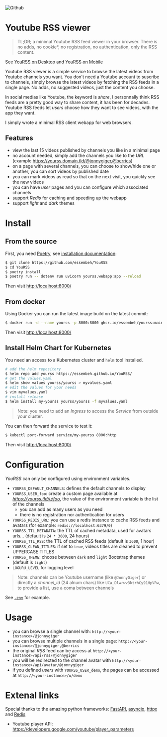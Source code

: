 ![Github](https://img.shields.io/github/tag/essembeh/yourss.svg)


# Youtube RSS viewer

> TL;DR; a minimal Youtube RSS feed viewer in your browser. There is no adds, no cookie*, no registration, no authentication, only the RSS content.

See [YouRSS on Desktop](./images/yourss_desktop.png) and [YouRSS on Mobile](./images/yourss_mobile.png)

Youtube RSS viewer is a simple service to browse the latest videos from Youtube channels you want.
You don't need a Youtube account to suscribe to channels, simply browse the latest videos by fetching the RSS feeds in a single page. No adds, no suggested videos, just the content you choose.

In social medias like Youtube, the keyword is *share*, I personnally think RSS feeds are a pretty good way to share content, it has been for decades. Youtube RSS feeds let *users* choose how they want to see videos, with the app they want.

I simply wrote a minimal RSS client webapp for web browsers.

## Features

- view the last 15 videos published by channels you like in a minimal page
- no account needed, simply add the channels you like to the *URL* (example https://yourss.domain.tld/@jonnygiger,@berrics)
- on a page with several channels, you can choose to show/hide one or another, you can sort videos by published date
- you can mark videos as read so that on the next visit, you quickly see the new videos
- you can have *user* pages and you can configure which associated channels 
- support *Redis* for caching and speeding up the webapp
- support *light* and *dark* themes

# Install

## From the source

First, you need [Poetry](https://python-poetry.org/), see [installation documentation](https://python-poetry.org/docs/#installation):

```sh
$ git clone https://github.com/essembeh/YouRSS
$ cd YouRSS
$ poetry install
$ poetry run -- dotenv run uvicorn yourss.webapp:app --reload 
```

Then visit [http://localhost:8000/](http://localhost:8000/)

## From docker

Using Docker you can run the latest image build on the latest commit:

```sh
$ docker run -d --name yourss -p 8000:8000 ghcr.io/essembeh/yourss:main
```

Then visit [http://localhost:8000/](http://localhost:8000/)

## Install Helm Chart for Kubernetes

You need an access to a Kubernetes cluster and `helm` tool installed.
```sh
# add the helm repository
$ helm repo add yourss https://essembeh.github.io/YouRSS/ 
# get the values.yaml
$ helm show values yourss/yourss > myvalues.yaml
# edit the values for your needs
$ vim myvalues.yaml
# install release
$ helm install my-yourss yourss/yourss -f myvalues.yaml
```

> Note: you need to add an *Ingress* to access the *Service* from outside your cluster.

You can then forward the service to test it:

```sh
$ kubectl port-forward service/my-yourss 8000:http
```

Then visit [http://localhost:8000/](http://localhost:8000/)

# Configuration

*YouRSS* can only be configured using environment variables.

- `YOURSS_DEFAULT_CHANNELS`: defines the default channels to display
- `YOURSS_USER_foo`: create a custom page available at *https://yourss.tld/u/foo*, the value of the environment variable is the list of the channels
  - you can add as many users as you need
  - there is no registration nor authentication for users
- `YOURSS_REDIS_URL`: you can use a redis instance to cache RSS feeds and avatars (for example: `redis://localhost:6379/0`)
- `YOURSS_TTL_METADATA`: the TTL of cached metadata, used for avatars urls... (default is `24 * 3600`, 24 hours)
- `YOURSS_TTL_RSS`: the TTL of cached RSS feeds (default is `3600`, 1 hour)
- `YOURSS_CLEAN_TITLES`: if set to `true`, videos titles are cleaned to prevent UPPERCASE TITLES 
- `YOURSS_THEME`: choose between `dark` and `light` Bootstrap themes (default is `light`)
- `LOGURU_LEVEL` for logging level

> Note: channels can be Youtube username (like `@JonnyGiger`) or directly a *channel_id* (24 alnum chars) like `UCa_Dlwrwv3ktrhCy91HpVRw`, to provide a list, use a coma between channels

See [`.env`](./.env) for example.


# Usage

- you can browse a single channel with: `http://<your-instance>/@jonnygiger`
- you can browse multiple channels in a single page: `http://<your-instance>/@jonnygiger,@berrics`
- the original *RSS* feed can be access at `http://<your-instance>/api/rss/@jonnygiger`
- you will be redirected to the channel avatar with `http://<your-instance>/api/avatar/@jonnygiger`
- if you defined *users* with `YOURSS_USER_demo`, the pages can be accessed at `http://<your-instance>/u/demo`


# Extenal links

Special thanks to the amazing python frameworks: [FastAPI](https://fastapi.tiangolo.com/), [asyncio](https://docs.python.org/fr/3/library/asyncio.html), [httpx](https://www.python-httpx.org/) and [Redis](https://redis.io/)


- Youtube player API: https://developers.google.com/youtube/player_parameters